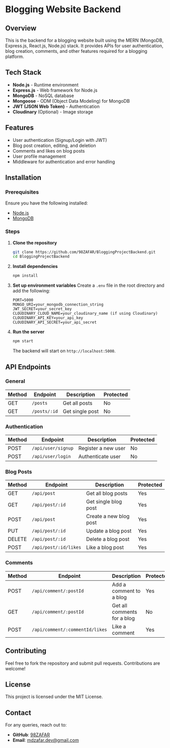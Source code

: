 # Blogging Website Backend

## Overview
This is the backend for a blogging website built using the MERN (MongoDB, Express.js, React.js, Node.js) stack. It provides APIs for user authentication, blog creation, comments, and other features required for a blogging platform.

## Tech Stack
- **Node.js** - Runtime environment
- **Express.js** - Web framework for Node.js
- **MongoDB** - NoSQL database
- **Mongoose** - ODM (Object Data Modeling) for MongoDB
- **JWT (JSON Web Token)** - Authentication
- **Cloudinary** (Optional) - Image storage

## Features
- User authentication (Signup/Login with JWT)
- Blog post creation, editing, and deletion
- Comments and likes on blog posts
- User profile management
- Middleware for authentication and error handling

## Installation

### Prerequisites
Ensure you have the following installed:
- [Node.js](https://nodejs.org/)
- [MongoDB](https://www.mongodb.com/)

### Steps
1. **Clone the repository**
   ```sh
   git clone https://github.com/98ZAFAR/BloggingProjectBackend.git
   cd BloggingProjectBackend
   ```
2. **Install dependencies**
   ```sh
   npm install
   ```
3. **Set up environment variables**
   Create a `.env` file in the root directory and add the following:
   ```env
   PORT=5000
   MONGO_URI=your_mongodb_connection_string
   JWT_SECRET=your_secret_key
   CLOUDINARY_CLOUD_NAME=your_cloudinary_name (if using Cloudinary)
   CLOUDINARY_API_KEY=your_api_key
   CLOUDINARY_API_SECRET=your_api_secret
   ```
4. **Run the server**
   ```sh
   npm start
   ```
   The backend will start on `http://localhost:5000`.

## API Endpoints

### General
| Method | Endpoint | Description | Protected |
|--------|---------|-------------|------------|
| GET    | `/posts` | Get all posts | No |
| GET    | `/posts/:id` | Get single post | No |

### Authentication
| Method | Endpoint        | Description          | Protected |
|--------|----------------|----------------------|------------|
| POST   | `/api/user/signup` | Register a new user | No |
| POST   | `/api/user/login`  | Authenticate user   | No |

### Blog Posts
| Method | Endpoint         | Description             | Protected |
|--------|-----------------|-------------------------|------------|
| GET    | `/api/post`    | Get all blog posts     | Yes |
| GET    | `/api/post/:id` | Get single blog post  | Yes |
| POST   | `/api/post`    | Create a new blog post | Yes |
| PUT    | `/api/post/:id` | Update a blog post    | Yes |
| DELETE | `/api/post/:id` | Delete a blog post    | Yes |
| POST   | `/api/post/:id/likes` | Like a blog post | Yes |

### Comments
| Method | Endpoint                | Description                 | Protected |
|--------|-------------------------|-----------------------------|------------|
| POST   | `/api/comment/:postId` | Add a comment to a blog     | Yes |
| GET    | `/api/comment/:postId` | Get all comments for a blog | No |
| POST   | `/api/comment/:commentId/likes` | Like a comment | Yes |

## Contributing
Feel free to fork the repository and submit pull requests. Contributions are welcome!

## License
This project is licensed under the MIT License.

## Contact
For any queries, reach out to:
- **GitHub**: [98ZAFAR](https://github.com/98ZAFAR)
- **Email**: mdzafar.dev@gmail.com
